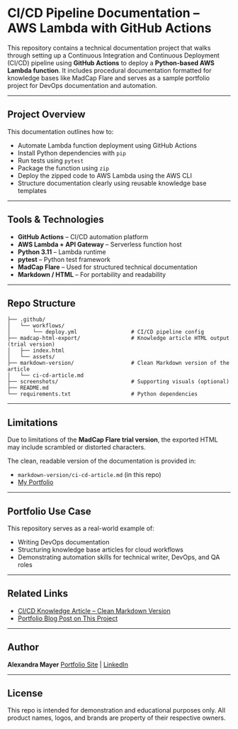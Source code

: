 # CI/CD Pipeline Documentation – AWS Lambda with GitHub Actions

This repository contains a technical documentation project that walks through setting up a Continuous Integration and Continuous Deployment (CI/CD) pipeline using **GitHub Actions** to deploy a **Python-based AWS Lambda function**. It includes procedural documentation formatted for knowledge bases like MadCap Flare and serves as a sample portfolio project for DevOps documentation and automation.

---

## Project Overview

This documentation outlines how to:

- Automate Lambda function deployment using GitHub Actions
- Install Python dependencies with `pip`
- Run tests using `pytest`
- Package the function using `zip`
- Deploy the zipped code to AWS Lambda using the AWS CLI
- Structure documentation clearly using reusable knowledge base templates

---

## Tools & Technologies

- **GitHub Actions** – CI/CD automation platform
- **AWS Lambda + API Gateway** – Serverless function host
- **Python 3.11** – Lambda runtime
- **pytest** – Python test framework
- **MadCap Flare** – Used for structured technical documentation
- **Markdown / HTML** – For portability and readability

---

## Repo Structure

```
├── .github/
│   └── workflows/
│       └── deploy.yml                 # CI/CD pipeline config
├── madcap-html-export/                # Knowledge article HTML output (trial version)
│   ├── index.html
│   └── assets/
├── markdown-version/                  # Clean Markdown version of the article
│   └── ci-cd-article.md
├── screenshots/                       # Supporting visuals (optional)
├── README.md
└── requirements.txt                   # Python dependencies
```
---

## Limitations

Due to limitations of the **MadCap Flare trial version**, the exported HTML may include scrambled or distorted characters.  

The clean, readable version of the documentation is provided in:

- `markdown-version/ci-cd-article.md` (in this repo)
- [My Portfolio](alexabeth20.github.io)

---

## Portfolio Use Case

This repository serves as a real-world example of:

- Writing DevOps documentation
- Structuring knowledge base articles for cloud workflows
- Demonstrating automation skills for technical writer, DevOps, and QA roles

---

## Related Links

- [CI/CD Knowledge Article – Clean Markdown Version](#github-link-to-md)
- [Portfolio Blog Post on This Project](#portfolio-link)

---

## Author

**Alexandra Mayer**
[Portfolio Site](https://alexabeth20.github.io/) | [LinkedIn](https://www.linkedin.com/in/alexandra-mayer-626352354)

---

## License

This repo is intended for demonstration and educational purposes only. All product names, logos, and brands are property of their respective owners.
